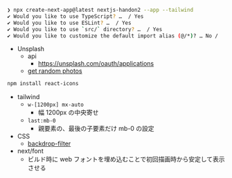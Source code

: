 ```sh
❯ npx create-next-app@latest nextjs-handon2 --app --tailwind
✔ Would you like to use TypeScript? …  / Yes
✔ Would you like to use ESLint? …  / Yes
✔ Would you like to use `src/` directory? …  / Yes
✔ Would you like to customize the default import alias (@/*)? … No / 
```

- Unsplash
  - api
    - https://unsplash.com/oauth/applications
  - [get random photos](https://unsplash.com/documentation#get-a-random-photo)

``` sh
npm install react-icons
```

- tailwind
  - `w-[1200px] mx-auto`
    - 幅 1200px の中央寄せ
  - `last:mb-0`
    - 親要素の、最後の子要素だけ mb-0 の設定
- CSS
  - [backdrop-filter](https://developer.mozilla.org/ja/docs/Web/CSS/backdrop-filter)
- next/font
  - ビルド時に web フォントを埋め込むことで初回描画時から安定して表示させる
